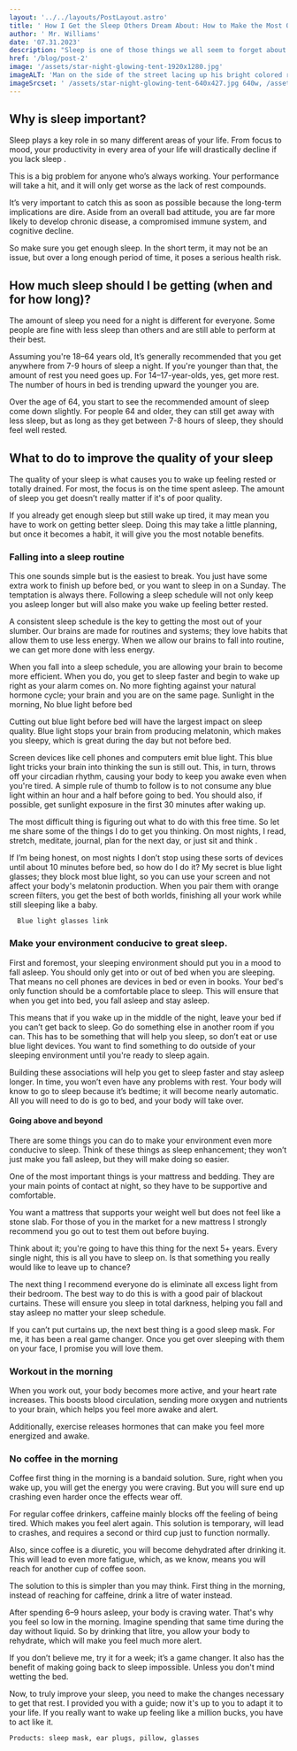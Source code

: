 ```yaml
---
layout: '../../layouts/PostLayout.astro'
title: ' How I Get the Sleep Others Dream About: How to Make the Most Out of Your Hours in Bed'
author: ' Mr. Williams'
date: '07.31.2023'
description: "Sleep is one of those things we all seem to forget about unless we are not getting enough of it. It really stinks to wake up tired without knowing the root. That is why I’m going to pass on all I have learned about getting a good night's rest in the hopes that you can wake up feeling as good as I do.  But first, let’s start with what I like to consider the basics of slumber and build from there."
href: '/blog/post-2'
image: '/assets/star-night-glowing-tent-1920x1280.jpg'
imageALT: 'Man on the side of the street lacing up his bright colored running shoes'
imageSrcset: ' /assets/star-night-glowing-tent-640x427.jpg 640w, /assets/star-night-glowing-tent-1920x1280.jpg 1920w, /assets/star-night-glowing-tent-2400x1600.jpg 2400w'
---
```

 
## Why is sleep important?
 
Sleep plays a key role in so many different areas of your life. From focus to mood, your productivity in every area of your life will drastically decline if you lack sleep .
 
This is a big problem for anyone who’s always working. Your performance will take a hit, and it will only get worse as the lack of rest compounds.  
 
It’s very important to catch this as soon as possible because the long-term implications are dire. Aside from an overall bad attitude, you are far more likely to develop chronic disease, a compromised immune system, and cognitive decline.
 
So make sure you get enough sleep. In the short term, it may not be an issue,  but over a long enough period of time, it poses a serious health risk.
 
##  How much sleep should I be getting (when and for how long)?
 
The amount of sleep you need for a night is different for everyone. Some people are fine with less sleep than others and are still able to perform at their best.
 
Assuming you're 18–64 years old, It’s generally recommended that you get anywhere from 7-9 hours of sleep a night. If you're younger than that, the amount of rest you need goes up. For 14–17-year-olds, yes, get more rest. The number of hours in bed is trending upward the younger you are.
 
Over the age of 64, you start to see the recommended amount of sleep come down slightly. For people 64 and older, they can still get away with less sleep, but as long as they get between 7-8 hours of sleep, they should feel well rested.
 
##  What to do to improve the quality of your sleep
 
The quality of your sleep is what causes you to wake up feeling rested or totally drained. For most, the focus is on the time spent asleep. The amount of sleep you get doesn’t really matter if it's of poor quality.
 
If you already get enough sleep but still wake up tired, it may mean you have to work on getting better sleep. Doing this may take a little planning, but once it becomes a habit, it will give you the most notable benefits.
 
### Falling into a sleep routine
 
This one sounds simple but is the easiest to break. You just have some extra work to finish up before bed, or you want to sleep in on a Sunday. The temptation is always there. Following a sleep schedule will not only keep you asleep longer but will also make you wake up feeling better rested.
 
A consistent sleep schedule is the key to getting the most out of your slumber. Our brains are made for routines and systems; they love habits that allow them to use less energy. When we allow our brains to fall into routine, we can get more done with less energy.
 
When you fall into a sleep schedule, you are allowing your brain to become more efficient. When you do, you get to sleep faster and begin to wake up right as your alarm comes on. No more fighting against your natural hormone cycle; your brain and you are on the same page.
Sunlight in the morning, No blue light before bed
 
Cutting out blue light before bed will have the largest impact on sleep quality. Blue light stops your brain from producing melatonin, which makes you sleepy, which is great during the day but not before bed.
 
Screen devices like cell phones and computers emit blue light. This blue light tricks your brain into thinking the sun is still out. This, in turn, throws off your circadian rhythm, causing your body to keep you awake even when you're tired. A simple rule of thumb to follow is to not consume any blue light within an hour and a half before going to bed. You should also, if possible, get sunlight exposure in the first 30 minutes after waking up.
 
The most difficult thing is figuring out what to do with this free time. So let me share some of the things I do to get you thinking. On most nights, I read, stretch, meditate, journal, plan for the next day, or just sit and think .
 
If I’m being honest, on most nights I don’t stop using these sorts of devices until about 10 minutes before bed, so how do I do it? My secret is blue light glasses; they block most blue light, so you can use your screen and not affect your body's melatonin production. When you pair them with orange screen filters, you get the best of both worlds, finishing all your work while still sleeping like a baby.
 
      Blue light glasses link 
 
### Make your environment conducive to great sleep.
 
First and foremost, your sleeping environment should put you in a mood to fall asleep. You should only get into or out of bed when you are sleeping. That means no cell phones are devices in bed or even in books. Your bed's only function should be a comfortable place to sleep. This will ensure that when you get into bed, you fall asleep and stay asleep.
 
This means that if you wake up in the middle of the night, leave your bed if you can’t get back to sleep. Go do something else  in another room if you can. This has to be something that will help you sleep, so don’t eat or use blue light devices. You want to find something to do outside of your sleeping environment until you're ready to sleep again.
 
Building these associations will help you get to sleep faster and stay asleep longer. In time, you won’t even have any problems with rest. Your body will know to go to sleep because it’s bedtime; it will become nearly automatic. All you will need to do is go to bed, and your body will take over.  
 
#### Going above and beyond
 
There are some things you can do to make your environment even more conducive to sleep. Think of these things as sleep enhancement; they won’t just make you fall asleep, but they will make doing so easier.
 
One of the most important things is your mattress and bedding. They are your main points of contact at night, so they have to be supportive and comfortable.
 
You want a mattress that supports your weight well but does not feel like a stone slab. For those of you in the market for a new mattress I strongly recommend you go out to test them out before buying.
 
Think about it; you're going to have this thing for the next 5+ years. Every single night, this is all you have to sleep on. Is that something you really would like to leave up to chance?
 
The next thing I recommend everyone do is eliminate all excess light from their bedroom. The best way to do this is with a good pair of blackout curtains. These will ensure you sleep in total darkness, helping you fall and stay asleep no matter your sleep schedule.
 
If you can’t put curtains up, the next best thing is a good sleep mask. For me, it has been a real game changer. Once you get over sleeping with them on your face, I promise you will love them.
 
### Workout in the morning
 
When you work out, your body becomes more active, and your heart rate increases. This boosts blood circulation, sending more oxygen and nutrients to your brain, which helps you feel more awake and alert.
 
 Additionally, exercise releases hormones that can make you feel more energized and awake.
 
### No coffee in the morning
 
Coffee first thing in the morning is a bandaid solution. Sure, right when you wake up, you will get the energy you were craving. But you will sure end up crashing even harder once the effects wear off.
 
For regular coffee drinkers, caffeine mainly blocks off the feeling of being tired. Which makes you feel alert again. This solution is temporary, will lead to crashes, and requires a second or third cup just to function normally.
 
Also, since coffee is a diuretic, you will become dehydrated after drinking it. This will lead to even more fatigue, which, as we know, means you will reach for another cup of coffee soon.
 
The solution to this is simpler than you may think. First thing in the morning, instead of reaching for caffeine, drink a litre of water instead.
 
After spending 6–9 hours asleep, your body is craving water. That's why you feel so low in the morning. Imagine spending that same time during the day without liquid. So by drinking that litre, you allow your body to rehydrate, which will make you feel much more alert.
 
If you don’t believe me, try it for a week; it’s a game changer. It also has the benefit of making going back to sleep impossible. Unless you don't mind wetting the bed.
 
 Now, to truly improve your sleep, you need to make the changes necessary to get that rest. I provided you with a guide; now it's up to you to adapt it to your life. If you really want to wake up feeling like a million bucks, you have to act like it. 
 
 
	Products: sleep mask, ear plugs, pillow, glasses
